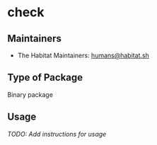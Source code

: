 # check

## Maintainers

* The Habitat Maintainers: <humans@habitat.sh>

## Type of Package

Binary package

## Usage

*TODO: Add instructions for usage*
